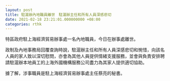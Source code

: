 ```yaml
---
layout: post
title: 駐滬辦內地職員離世　駐滬辦主任和所有人員深感悲切
date: 2021-02-18 23:21:01.000000000 +08:00
categories: rthk
---
```


特區政府駐上海經濟貿易辦事處一名內地職員，今日在辦事處離世。

政制及內地事務局回覆查詢時說，駐滬辦主任和所有人員深感悲切和惋惜，向該名人員的家人致以深切慰問，亦會為其他人員提供情緒支援服務，並會與負責安排聘請駐滬辦本地員工的上海外國機構服務公司盡力為其家人提供適切協助。

據了解，涉事職員是駐上海經濟貿易辦事處主任蔡亮的秘書。
